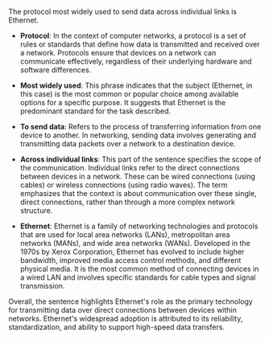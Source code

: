 The protocol most widely used to send data across individual links is Ethernet.

- **Protocol**: In the context of computer networks, a protocol is a set of rules or standards that define how data is transmitted and received over a network. Protocols ensure that devices on a network can communicate effectively, regardless of their underlying hardware and software differences.

- **Most widely used**: This phrase indicates that the subject (Ethernet, in this case) is the most common or popular choice among available options for a specific purpose. It suggests that Ethernet is the predominant standard for the task described.

- **To send data**: Refers to the process of transferring information from one device to another. In networking, sending data involves generating and transmitting data packets over a network to a destination device.

- **Across individual links**: This part of the sentence specifies the scope of the communication. Individual links refer to the direct connections between devices in a network. These can be wired connections (using cables) or wireless connections (using radio waves). The term emphasizes that the context is about communication over these single, direct connections, rather than through a more complex network structure.

- **Ethernet**: Ethernet is a family of networking technologies and protocols that are used for local area networks (LANs), metropolitan area networks (MANs), and wide area networks (WANs). Developed in the 1970s by Xerox Corporation, Ethernet has evolved to include higher bandwidth, improved media access control methods, and different physical media. It is the most common method of connecting devices in a wired LAN and involves specific standards for cable types and signal transmission.

Overall, the sentence highlights Ethernet's role as the primary technology for transmitting data over direct connections between devices within networks. Ethernet's widespread adoption is attributed to its reliability, standardization, and ability to support high-speed data transfers.

